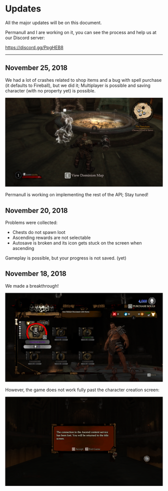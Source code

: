 # Updates
All the major updates will be on this document.

Permanull and I are working on it, you can see the process and help us at our Discord server:

https://discord.gg/PpgHEB8

---

## November 25, 2018
We had a lot of crashes related to shop items and a bug with spell purchase (it defaults to Fireball), but we did it; Multiplayer is possible and saving character (with no property yet) is possible.

![Screenshot 3](https://github.com/UnforeseenOcean/Ascender/raw/master/img/233630_20181121202132_1.png "OH YES")

Permanull is working on implementing the rest of the API; Stay tuned!

## November 20, 2018
Problems were collected:
- Chests do not spawn loot
- Ascending rewards are not selectable
- Autosave is broken and its icon gets stuck on the screen when ascending

Gameplay is possible, but your progress is not saved. (yet)

## November 18, 2018
We made a breakthrough! 

![Screenshot 1](https://github.com/UnforeseenOcean/Ascender/raw/master/img/1.png "YES!")

However, the game does not work fully past the character creation screen:

![Screenshot 2](https://github.com/UnforeseenOcean/Ascender/raw/master/img/2.png "NOOO!")


